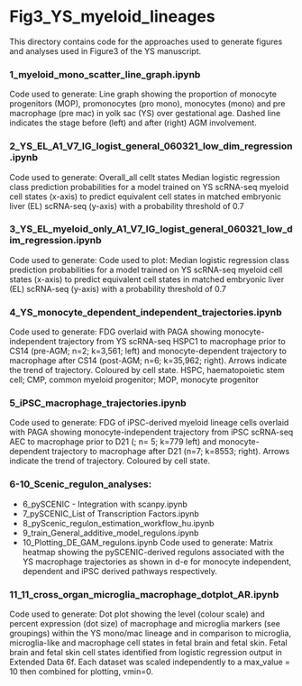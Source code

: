 # Fig3_YS_myeloid_lineages
This directory contains code for the approaches used to generate figures and analyses used in Figure3 of the YS manuscript. 

### 1_myeloid_mono_scatter_line_graph.ipynb
Code used to generate: Line graph showing the proportion of monocyte progenitors (MOP), promonocytes (pro mono), monocytes (mono) and pre macrophage (pre mac) in yolk sac (YS) over gestational age. Dashed line indicates the stage before (left) and after (right) AGM involvement. 

### 2_YS_EL_A1_V7_IG_logist_general_060321_low_dim_regression.ipynb
Code used to generate: Overall_all cellt states Median logistic regression class prediction probabilities for a model trained on YS scRNA-seq myeloid cell states (x-axis) to predict equivalent cell states in matched embryonic liver (EL) scRNA-seq (y-axis) with a probability threshold of 0.7

### 3_YS_EL_myeloid_only_A1_V7_IG_logist_general_060321_low_dim_regression.ipynb
Code used to generate: Code used to plot: Median logistic regression class prediction probabilities for a model trained on YS scRNA-seq myeloid cell states (x-axis) to predict equivalent cell states in matched embryonic liver (EL) scRNA-seq (y-axis) with a probability threshold of 0.7

### 4_YS_monocyte_dependent_independent_trajectories.ipynb
Code used to generate: FDG overlaid with PAGA showing monocyte-independent trajectory from YS scRNA-seq HSPC1 to macrophage prior to CS14 (pre-AGM; n=2; k=3,561; left) and monocyte-dependent trajectory to macrophage after CS14 (post-AGM; n=6; k=35,962; right). Arrows indicate the trend of trajectory. Coloured by cell state. HSPC, haematopoietic stem cell; CMP, common myeloid progenitor; MOP, monocyte progenitor

### 5_iPSC_macrophage_trajectories.ipynb
Code used to generate:  FDG of iPSC-derived myeloid lineage cells overlaid with PAGA showing monocyte-independent trajectory from iPSC scRNA-seq AEC to macrophage prior to D21 (; n= 5; k=779 left) and monocyte-dependent trajectory to macrophage after D21 (n=7; k=8553; right). Arrows indicate the trend of trajectory. Coloured by cell state. 

### 6-10_Scenic_regulon_analyses:
- 6_pySCENIC - Integration with scanpy.ipynb
- 7_pySCENIC_List of Transcription Factors.ipynb
- 8_pyScenic_regulon_estimation_workflow_hu.ipynb
- 9_train_General_additive_model_regulons.ipynb
- 10_Plotting_DE_GAM_regulons.ipynb
Code used to generate: Matrix heatmap showing the pySCENIC-derived regulons associated with the YS macrophage trajectories as shown in d-e for monocyte independent, dependent and iPSC derived pathways respectively. 

### 11_11_cross_organ_microglia_macrophage_dotplot_AR.ipynb
Code used to generate: Dot plot showing the level (colour scale) and percent expression (dot size) of macrophage and microglia markers (see groupings) within the YS mono/mac lineage and in comparison to microglia, microglia-like and macrophage cell states in fetal brain and fetal skin. Fetal brain and fetal skin cell states identified from logistic regression output in Extended Data 6f. Each dataset was scaled independently to a max_value = 10 then combined for plotting, vmin=0. 
